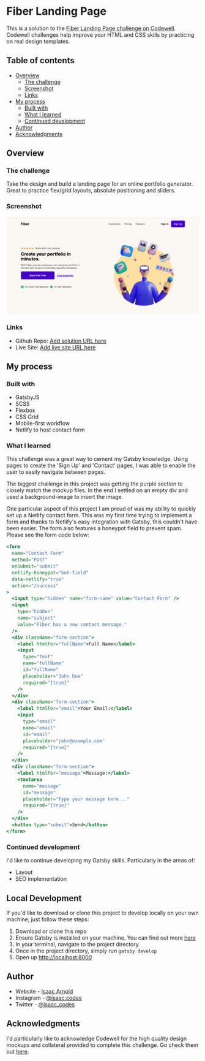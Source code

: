 # Fiber Landing Page

This is a solution to the [Fiber Landing Page challenge on Codewell](https://www.codewell.cc/challenges/608a7e639691700015db16d1). Codewell challenges help improve your HTML and CSS skills by practicing on real design templates.

## Table of contents

- [Overview](#overview)
  - [The challenge](#the-challenge)
  - [Screenshot](#screenshot)
  - [Links](#links)
- [My process](#my-process)
  - [Built with](#built-with)
  - [What I learned](#what-i-learned)
  - [Continued development](#continued-development)
- [Author](#author)
- [Acknowledgments](#acknowledgments)

## Overview

### The challenge

Take the design and build a landing page for an online portfolio generator. Great to practice flex/grid layouts, absolute positioning and sliders.

### Screenshot

![](./Screenshot_README.png)

### Links

- Github Repo: [Add solution URL here](https://github.com/IsaacArnold/fiber-landing-page-two)
- Live Site: [Add live site URL here](https://fiberlandingpage123.netlify.app/)

## My process

### Built with

- GatsbyJS
- SCSS
- Flexbox
- CSS Grid
- Mobile-first workflow
- Netlify to host contact form

### What I learned

This challenge was a great way to cement my Gatsby knowledge. Using pages to create the 'Sign Up' and 'Contact' pages, I was able to enable the user to easily navigate between pages.

The biggest challenge in this project was getting the purple section to closely match the mockup files. In the end I settled on an empty div and used a background-image to insert the image.

One particular aspect of this project I am proud of was my ability to quickly set up a Netlify contact form. This was my first time trying to implement a form and thanks to Netlify's easy integration with Gatsby, this couldn't have been easier. The form also features a honeypot field to prevent spam. Please see the form code below:

```jsx
<form
  name="Contact Form"
  method="POST"
  onSubmit="submit"
  netlify-honeypot="bot-field"
  data-netlify="true"
  action="/success"
>
  <input type="hidden" name="form-name" value="Contact Form" />
  <input
    type="hidden"
    name="subject"
    value="Fiber has a new contact message."
  />
  <div className="form-section">
    <label htmlFor="fullName">Full Name</label>
    <input
      type="text"
      name="fullName"
      id="fullName"
      placeholder="John Doe"
      required="{true}"
    />
  </div>
  <div className="form-section">
    <label htmlFor="email">Your Email:</label>
    <input
      type="email"
      name="email"
      id="email"
      placeholder="john@example.com"
      required="{true}"
    />
  </div>
  <div className="form-section">
    <label htmlFor="message">Message:</label>
    <textarea
      name="message"
      id="message"
      placeholder="Type your message here..."
      required="{true}"
    />
  </div>
  <button type="submit">Send</button>
</form>
```

### Continued development

I'd like to continue developing my Gatsby skills. Particularly in the areas of:

- Layout
- SEO implementation

## Local Development

If you'd like to download or clone this project to develop locally on your own machine, just follow these steps:

1. Download or clone this repo
2. Ensure Gatsby is installed on your machine. You can find out more [here](https://www.gatsbyjs.com/docs/quick-start/)
3. In your terminal, navigate to the project directory
4. Once in the project directory, simply run `gatsby develop`
5. Open up [http://localhost:8000](http://localhost:8000)

## Author

- Website - [Isaac Arnold](https://isaacarnold.dev/)
- Instagram - [@isaac.codes](https://www.instagram.com/isaac.codes/)
- Twitter - [@isaac_codes](https://twitter.com/isaac_codes)

## Acknowledgments

I'd particularly like to acknowledge Codewell for the high quality design mockups and collateral provided to complete this challenge. Go check them out [here](https://www.codewell.cc/).
